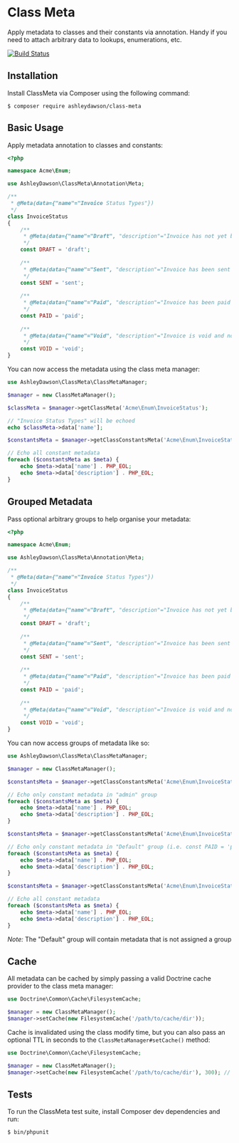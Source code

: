 Class Meta
==========

Apply metadata to classes and their constants via annotation. Handy if you need to attach arbitrary data to 
lookups, enumerations, etc.

[![Build Status](https://travis-ci.org/AshleyDawson/ClassMeta.svg?branch=master)](https://travis-ci.org/AshleyDawson/ClassMeta)

Installation
------------

Install ClassMeta via Composer using the following command:

```
$ composer require ashleydawson/class-meta
```

Basic Usage
-----------

Apply metadata annotation to classes and constants:

```php
<?php

namespace Acme\Enum;

use AshleyDawson\ClassMeta\Annotation\Meta;

/**
 * @Meta(data={"name"="Invoice Status Types"})
 */
class InvoiceStatus
{
    /**
     * @Meta(data={"name"="Draft", "description"="Invoice has not yet been sent to the customer"})
     */
    const DRAFT = 'draft';
    
    /**
     * @Meta(data={"name"="Sent", "description"="Invoice has been sent to the customer"})
     */
    const SENT = 'sent';
    
    /**
     * @Meta(data={"name"="Paid", "description"="Invoice has been paid by the customer"})
     */
    const PAID = 'paid';
    
    /**
     * @Meta(data={"name"="Void", "description"="Invoice is void and no longer billable"})
     */
    const VOID = 'void';
}
```

You can now access the metadata using the class meta manager:

```php
use AshleyDawson\ClassMeta\ClassMetaManager;

$manager = new ClassMetaManager();

$classMeta = $manager->getClassMeta('Acme\Enum\InvoiceStatus');

// "Invoice Status Types" will be echoed
echo $classMeta->data['name'];

$constantsMeta = $manager->getClassConstantsMeta('Acme\Enum\InvoiceStatus');

// Echo all constant metadata
foreach ($constantsMeta as $meta) {
    echo $meta->data['name'] . PHP_EOL;
    echo $meta->data['description'] . PHP_EOL;
}
```

Grouped Metadata
----------------

Pass optional arbitrary groups to help organise your metadata:

```php
<?php

namespace Acme\Enum;

use AshleyDawson\ClassMeta\Annotation\Meta;

/**
 * @Meta(data={"name"="Invoice Status Types"})
 */
class InvoiceStatus
{
    /**
     * @Meta(data={"name"="Draft", "description"="Invoice has not yet been sent to the customer"}, groups={"admin"})
     */
    const DRAFT = 'draft';
    
    /**
     * @Meta(data={"name"="Sent", "description"="Invoice has been sent to the customer"}, groups={"admin"})
     */
    const SENT = 'sent';
    
    /**
     * @Meta(data={"name"="Paid", "description"="Invoice has been paid by the customer"})
     */
    const PAID = 'paid';
    
    /**
     * @Meta(data={"name"="Void", "description"="Invoice is void and no longer billable"}, groups={"admin"})
     */
    const VOID = 'void';
}
```

You can now access groups of metadata like so:

```php
use AshleyDawson\ClassMeta\ClassMetaManager;

$manager = new ClassMetaManager();

$constantsMeta = $manager->getClassConstantsMeta('Acme\Enum\InvoiceStatus', ['admin']);

// Echo only constant metadata in "admin" group
foreach ($constantsMeta as $meta) {
    echo $meta->data['name'] . PHP_EOL;
    echo $meta->data['description'] . PHP_EOL;
}

$constantsMeta = $manager->getClassConstantsMeta('Acme\Enum\InvoiceStatus', ['Default']);

// Echo only constant metadata in "Default" group (i.e. const PAID = 'paid' metadata)
foreach ($constantsMeta as $meta) {
    echo $meta->data['name'] . PHP_EOL;
    echo $meta->data['description'] . PHP_EOL;
}

$constantsMeta = $manager->getClassConstantsMeta('Acme\Enum\InvoiceStatus', ['Default', 'admin']);

// Echo all constant metadata
foreach ($constantsMeta as $meta) {
    echo $meta->data['name'] . PHP_EOL;
    echo $meta->data['description'] . PHP_EOL;
}
```

*Note:* The "Default" group will contain metadata that is not assigned a group

Cache
-----

All metadata can be cached by simply passing a valid Doctrine cache provider to the class meta manager:

```php
use Doctrine\Common\Cache\FilesystemCache;

$manager = new ClassMetaManager();
$manager->setCache(new FilesystemCache('/path/to/cache/dir'));
```

Cache is invalidated using the class modify time, but you can also pass an optional TTL in seconds to the `ClassMetaManager#setCache()` method:

```php
use Doctrine\Common\Cache\FilesystemCache;

$manager = new ClassMetaManager();
$manager->setCache(new FilesystemCache('/path/to/cache/dir'), 300); // Cache stale after 5 minutes
```

Tests
-----

To run the ClassMeta test suite, install Composer dev dependencies and run:

```
$ bin/phpunit
```